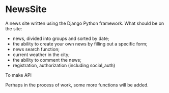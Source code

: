 # NewsSite


A news site written using the Django Python framework.
What should be on the site:
- news, divided into groups and sorted by date;
- the ability to create your own news by filling out a specific form;
- news search function;
- current weather in the city;
- the ability to comment the news;
- registration, authorization (including social_auth)

To make API

Perhaps in the process of work, some more functions will be added.

